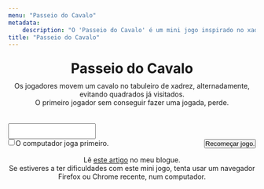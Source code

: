 ```yaml
---
menu: "Passeio do Cavalo"
metadata:
    description: "O 'Passeio do Cavalo' é um mini jogo inspirado no xadrez."
title: "Passeio do Cavalo"
---
```


<div id="gameContainer" style="margin:0 auto;">
    <h1 style="padding:10px">Passeio do Cavalo</h1>
    <p>Os jogadores movem um cavalo no tabuleiro de xadrez, alternadamente, evitando quadrados já visitados.</p>
    <p>O primeiro jogador sem conseguir fazer uma jogada, perde.</p>
    <br />
    <p id="alertsParagraph" language="pt"></p>
    <br />
    <canvas id="myCanvas"></canvas>
    <textarea id="movesTextarea" style="height:auto;resize:none;"></textarea>
    <br />
    <input type="checkbox" id="computerGoesFirstCheckbox" name="computerGoesFirstCheckbox" style="float:left;">
    <label for="computerGoesFirstCheckbox" style="float:left;margin-left:2px">O computador joga primeiro.</label>
    <button onclick="resetGame()" style="float:right;">Recomeçar jogo.</button>
    <br />
    <br />
    <p>Lê <a href="https://mathspp.com/blog/problems/knights-tour" target="_blank">este artigo</a> no meu blogue.</p>
    <p>Se estiveres a ter dificuldades com este mini jogo, tenta usar um navegador Firefox ou Chrome recente, num computador.</p>
</div>

<script src="./game.js" type="text/javascript"></script>

<style>
    #gameContainer * { padding: 0; margin: 0; text-align: center }
    canvas { background: #eee; display: block; margin: 0 auto; }
</style>
